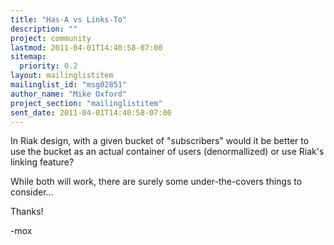 ```yaml
---
title: "Has-A vs Links-To"
description: ""
project: community
lastmod: 2011-04-01T14:40:58-07:00
sitemap:
  priority: 0.2
layout: mailinglistitem
mailinglist_id: "msg02851"
author_name: "Mike Oxford"
project_section: "mailinglistitem"
sent_date: 2011-04-01T14:40:58-07:00
---
```



In Riak design, with a given bucket of "subscribers" would it be better to
use the bucket as an actual container of users (denormallized) or use Riak's
linking feature?

While both will work, there are surely some under-the-covers things to
consider...

Thanks!

-mox
